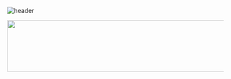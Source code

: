 ![header](https://capsule-render.vercel.app/api?type=waving&color=timeGradient&customColorList=0&text=오늘도!%20노력하는%20개발자%20안효주입니다!%20✊'&animation=twinkling&fontSize=24&fontAlignY=40&fontAlign=20&height=250&animation=fadeIn)

<a href="https://www.gitanimals.org/en_US?utm_medium=image&utm_source=anju0210&utm_content=line">
  <img
    src="https://render.gitanimals.org/lines/anju0210"
    width="600"
    height="120"
  />
</a>
  

<!--
**anju0210/anju0210** is a ✨ _special_ ✨ repository because its `README.md` (this file) appears on your GitHub profile.

Here are some ideas to get you started:

- 🔭 I’m currently working on ...
- 🌱 I’m currently learning ...
- 👯 I’m looking to collaborate on ...
- 🤔 I’m looking for help with ...
- 💬 Ask me about ...
- 📫 How to reach me: ...
- 😄 Pronouns: ...
- ⚡ Fun fact: ...
-->
